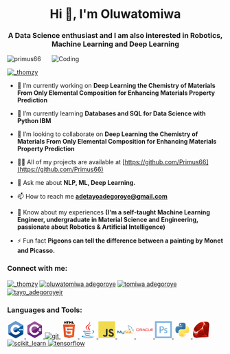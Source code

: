 <h1 align="center">Hi 👋, I'm Oluwatomiwa</h1>
<h3 align="center">A Data Science enthusiast and I am also interested in Robotics, Machine Learning and Deep Learning</h3>
<img align="right" alt="Coding" width="400" src="https://imagga.com/blog/wp-content/uploads/2017/04/Machine_Learning_Close_Human_Machine.jpg">

<p align="left"> <img src="https://komarev.com/ghpvc/?username=primus66&label=Profile%20views&color=0e75b6&style=flat" alt="primus66" /> </p>

<p align="left"> <a href="https://twitter.com/_thomzy" target="blank"><img src="https://img.shields.io/twitter/follow/_thomzy?logo=twitter&style=for-the-badge" alt="_thomzy" /></a> </p>

- 🔭 I’m currently working on **Deep Learning the Chemistry of Materials From Only Elemental Composition for Enhancing Materials Property Prediction**

- 🌱 I’m currently learning **Databases and SQL for Data Science with Python IBM**

- 👯 I’m looking to collaborate on **Deep Learning the Chemistry of Materials From Only Elemental Composition for Enhancing Materials Property Prediction**

- 👨‍💻 All of my projects are available at [https://github.com/Primus66](https://github.com/Primus66)

- 💬 Ask me about **NLP, ML, Deep Learning.**

- 📫 How to reach me **adetayoadegoroye@gmail.com**

- 📄 Know about my experiences **(I'm a self-taught Machine Learning Engineer, undergraduate in Material Science and Engineering, passionate about Robotics & Artificial Intelligence)**

- ⚡ Fun fact **Pigeons can tell the difference between a painting by Monet and Picasso.**

<h3 align="left">Connect with me:</h3>
<p align="left">
<a href="https://twitter.com/_thomzy" target="blank"><img align="center" src="https://raw.githubusercontent.com/rahuldkjain/github-profile-readme-generator/master/src/images/icons/Social/twitter.svg" alt="_thomzy" height="30" width="40" /></a>
<a href="https://linkedin.com/in/oluwatomiwa adegoroye" target="blank"><img align="center" src="https://raw.githubusercontent.com/rahuldkjain/github-profile-readme-generator/master/src/images/icons/Social/linked-in-alt.svg" alt="oluwatomiwa adegoroye" height="30" width="40" /></a>
<a href="https://fb.com/tomiwa adegoroye" target="blank"><img align="center" src="https://raw.githubusercontent.com/rahuldkjain/github-profile-readme-generator/master/src/images/icons/Social/facebook.svg" alt="tomiwa adegoroye" height="30" width="40" /></a>
<a href="https://instagram.com/tayo_adegoroyejr" target="blank"><img align="center" src="https://raw.githubusercontent.com/rahuldkjain/github-profile-readme-generator/master/src/images/icons/Social/instagram.svg" alt="tayo_adegoroyejr" height="30" width="40" /></a>
</p>

<h3 align="left">Languages and Tools:</h3>
<p align="left"> <a href="https://www.w3schools.com/cpp/" target="_blank" rel="noreferrer"> <img src="https://raw.githubusercontent.com/devicons/devicon/master/icons/cplusplus/cplusplus-original.svg" alt="cplusplus" width="40" height="40"/> </a> <a href="https://www.w3schools.com/cs/" target="_blank" rel="noreferrer"> <img src="https://raw.githubusercontent.com/devicons/devicon/master/icons/csharp/csharp-original.svg" alt="csharp" width="40" height="40"/> </a> <a href="https://www.djangoproject.com/" target="_blank" rel="noreferrer">  </a> <a href="https://git-scm.com/" target="_blank" rel="noreferrer"> <img src="https://www.vectorlogo.zone/logos/git-scm/git-scm-icon.svg" alt="git" width="40" height="40"/> </a> <a href="https://www.w3.org/html/" target="_blank" rel="noreferrer"> <img src="https://raw.githubusercontent.com/devicons/devicon/master/icons/html5/html5-original-wordmark.svg" alt="html5" width="40" height="40"/> </a> <a href="https://www.java.com" target="_blank" rel="noreferrer"> <img src="https://raw.githubusercontent.com/devicons/devicon/master/icons/java/java-original.svg" alt="java" width="40" height="40"/> </a> <a href="https://developer.mozilla.org/en-US/docs/Web/JavaScript" target="_blank" rel="noreferrer"> <img src="https://raw.githubusercontent.com/devicons/devicon/master/icons/javascript/javascript-original.svg" alt="javascript" width="40" height="40"/> </a> <a href="https://www.mysql.com/" target="_blank" rel="noreferrer"> <img src="https://raw.githubusercontent.com/devicons/devicon/master/icons/mysql/mysql-original-wordmark.svg" alt="mysql" width="40" height="40"/> </a> <a href="https://www.oracle.com/" target="_blank" rel="noreferrer"> <img src="https://raw.githubusercontent.com/devicons/devicon/master/icons/oracle/oracle-original.svg" alt="oracle" width="40" height="40"/> </a> <a href="https://www.photoshop.com/en" target="_blank" rel="noreferrer"> <img src="https://raw.githubusercontent.com/devicons/devicon/master/icons/photoshop/photoshop-line.svg" alt="photoshop" width="40" height="40"/> </a> <a href="https://www.python.org" target="_blank" rel="noreferrer"> <img src="https://raw.githubusercontent.com/devicons/devicon/master/icons/python/python-original.svg" alt="python" width="40" height="40"/> </a> <a href="https://www.ruby-lang.org/en/" target="_blank" rel="noreferrer"> <img src="https://raw.githubusercontent.com/devicons/devicon/master/icons/ruby/ruby-original.svg" alt="ruby" width="40" height="40"/> </a> <a href="https://scikit-learn.org/" target="_blank" rel="noreferrer"> <img src="https://upload.wikimedia.org/wikipedia/commons/0/05/Scikit_learn_logo_small.svg" alt="scikit_learn" width="40" height="40"/> </a> <a href="https://www.tensorflow.org" target="_blank" rel="noreferrer"> <img src="https://www.vectorlogo.zone/logos/tensorflow/tensorflow-icon.svg" alt="tensorflow" width="40" height="40"/> </a> </p>
